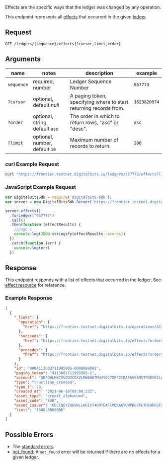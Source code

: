 Effects are the specific ways that the ledger was changed by any operation.

This endpoint represents all [effects](https://developers.digitalbits.io/reference/go/services/frontier/internal/docs/reference/resources/effect) that occurred in the given [ledger](https://developers.digitalbits.io/reference/go/services/frontier/internal/docs/reference/resources/ledger).

## Request

```
GET /ledgers/{sequence}/effects{?cursor,limit,order}
```

## Arguments

| name | notes | description | example |
| ---- | ----- | ----------- | ------- |
| `sequence` | required, number | Ledger Sequence Number | `957773` |
| `?cursor` | optional, default _null_ | A paging token, specifying where to start returning records from. | `1623820974` |
| `?order` | optional, string, default `asc` | The order in which to return rows, "asc" or "desc". | `asc` |
| `?limit` | optional, number, default `10` | Maximum number of records to return. | `200` |

### curl Example Request

```sh
curl "https://frontier.testnet.digitalbits.io/ledgers/957773/effects?limit=1"
```

### JavaScript Example Request

```javascript
var DigitalBitsSdk = require('digitalbits-sdk');
var server = new DigitalBitsSdk.Server('https://frontier.testnet.digitalbits.io');

server.effects()
  .forLedger("957773")
  .call()
  .then(function (effectResults) {
    //page 1
    console.log(JSON.stringify(effectResults.records))
  })
  .catch(function (err) {
    console.log(err)
  })

```

## Response

This endpoint responds with a list of effects that occurred in the ledger. See [effect resource](https://developers.digitalbits.io/reference/go/services/frontier/internal/docs/reference/resources/effect) for reference.

### Example Response

```json
[
  {
    "_links": {
      "operation": {
        "href": "https://frontier.testnet.digitalbits.io/operations/4113603711995905"
      },
      "succeeds": {
        "href": "https://frontier.testnet.digitalbits.io/effects?order=desc&cursor=4113603711995905-1"
      },
      "precedes": {
        "href": "https://frontier.testnet.digitalbits.io/effects?order=asc&cursor=4113603711995905-1"
      }
    },
    "id": "0004113603711995905-0000000001",
    "paging_token": "4113603711995905-1",
    "account": "GDFOHLMYCXVZD2CDXZLMW6W6TMU4YO27XFF2IBAFAV66MSTPDDSK2LAY",
    "type": "trustline_created",
    "type_i": 20,
    "created_at": "2021-06-16T09:08:23Z",
    "asset_type": "credit_alphanum4",
    "asset_code": "EUR",
    "asset_issuer": "GDCIQQY2UKVNLLWGIX74DMTEAFCMQKAKYUWPBO7PLTHIHRKSFZN7V2FC",
    "limit": "1000.0000000"
  }
]
```

## Possible Errors

- The [standard errors](https://developers.digitalbits.io/reference/go/services/frontier/internal/docs/reference/errors#standard-errors).
- [not_found](https://developers.digitalbits.io/reference/go/services/frontier/internal/docs/reference/errors/not-found): A `not_found` error will be returned if there are no effects for a given ledger.
